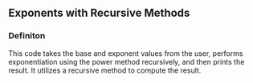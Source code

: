 ## Exponents with Recursive Methods
### Definiton 
This code takes the base and exponent values from the user, performs exponentiation using the power method recursively, and then prints the result. It utilizes a recursive method to compute the result.
